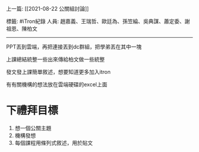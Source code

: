 上一篇: [[2021-08-22 公關組討論]]

標籤: #iTron紀錄 
人員: 趙嘉義、王瑞哲、歐廷為、孫笠綸、吳典謀、蕭定委、謝祖恩、陳柏文

---

PPT丟到雲端，再把連接丟到dc群組，把學弟丟在其中一塊

上課總結統整一些出來傳給柏文做一些統整

發文發上課簡單敘述，想要知道更多加入itron

有有關機構的想法放在雲端硬碟的excel上面

# 下禮拜目標

1. 想一個公關主題
2. 機構發想
3. 每個課程用條列式敘述，用於貼文
